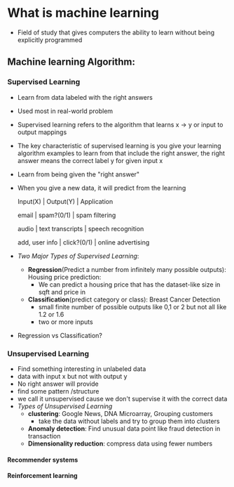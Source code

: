 # What is machine learning
- Field of study that gives computers the ability to learn without  being explicitly programmed

## Machine learning Algorithm:
### Supervised Learning
- Learn from data labeled with the right answers
- Used most in real-world problem
- Supervised learning refers to the algorithm that learns x -> y or input to output mappings
- The key characteristic of supervised learning is you give your learning algorithm examples to learn from that include the right answer, the right answer means the correct label y for given input x
- Learn from being given the "right answer"
- When you give a new data, it will predict from the learning

  Input(X)        |       Output(Y)             |        Application
  
  email           |        spam?(0/1)           |        spam filtering
  
  audio            |       text transcripts      |       speech recognition
  
  add, user info   |       click?(0/1)            |       online advertising

- *Two Major Types of Supervised Learning*:
  - **Regression**(Predict a number from infinitely many possible outputs): Housing price prediction:
    - We can predict a housing price that has the dataset-like size in sqft and price in
  - **Classification**(predict category or class): Breast Cancer Detection
    - small finite number of possible outputs like 0,1 or 2 but not all like 1.2 or 1.6
    - two or more inputs
- Regression vs Classification?
### Unsupervised Learning
- Find something interesting in unlabeled data
- data with input x but not with output y
- No right answer will provide
- find some pattern /structure
- we call it unsupervised cause we don't supervise it with the correct data
- *Types of Unsupervised Learning*
  - **clustering**: Google News, DNA Microarray, Grouping customers
    - take the data without labels and try to group them into clusters
  - **Anomaly detection**: Find unusual data point like fraud detection in transaction
  - **Dimensionality reduction**: compress data using fewer numbers
#### Recommender systems
#### Reinforcement learning
